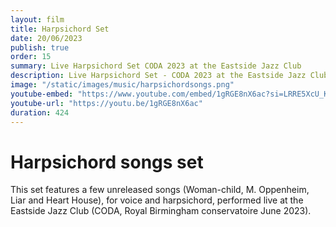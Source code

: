 ```yaml
---
layout: film
title: Harpsichord Set
date: 20/06/2023
publish: true
order: 15
summary: Live Harpsichord Set CODA 2023 at the Eastside Jazz Club
description: Live Harpsichord Set - CODA 2023 at the Eastside Jazz Club
image: "/static/images/music/harpsichordsongs.png"
youtube-embed: "https://www.youtube.com/embed/1gRGE8nX6ac?si=LRRE5XcU_KJZ9Mxl"
youtube-url: "https://youtu.be/1gRGE8nX6ac"
duration: 424
---
```


# Harpsichord songs set

This set features a few unreleased songs (Woman-child, M. Oppenheim, Liar and Heart House), for voice and harpsichord, performed live at the Eastside Jazz Club (CODA, Royal Birmingham conservatoire June 2023).
